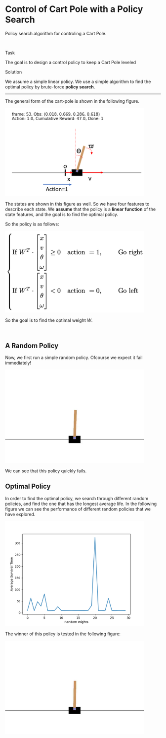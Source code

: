 # Control of Cart Pole with a Policy Search

Policy search algorithm for controling a Cart Pole.

<br />

Task

The goal is to design a control policy to keep a Cart Pole leveled



Solution

We assume a simple linear policy. We use a simple algorithm to find the optimal policy by brute-force **policy search**.

---



The general form of the cart-pole is shown in the following figure.



<p float="left">
  <img src="/figs/CartPole_model.png" width="450" />
</p>






The states are shown in this figure as well. So we have four features to describe each state. We **assume** that the policy is a **linear function** of the state features, and the goal is to find the optimal policy.

So the policy is as follows:

<p float="left">
  <img src="/figs/CartPole_policy_random_search.png" width="450" />
</p>


So the goal is to find the optimal weight $W$.

<br />

## A Random Policy

Now, we first run a simple random policy. Ofcourse we expect it fail immediately!

<p float="left">
  <img src="/figs/CartPole_a_random_policy.gif" width="450" />
</p>




We can see that this policy quickly fails.

## Optimal Policy

In order to find the optimal policy, we search through different random policies, and find the one that has the longest average life. In the following figure we can see the performance of different random policies that we have explored.



<p float="left">
  <img src="/figs/CartPole_avgtime_random_search.png" width="450" />
</p>




The winner of this policy is tested in the following figure:

<p float="left">
  <img src="/figs/CartPole_optimal_random_search.gif" width="450" />
</p>


<br />

